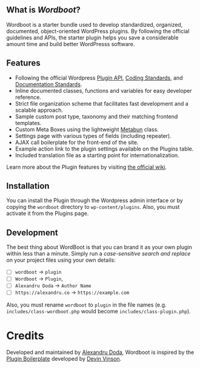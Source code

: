 ## What is _Wordboot_?

Wordboot is a starter bundle used to develop standardized, organized, documented, object-oriented WordPress plugins. By following the official guidelines and APIs, the starter plugin helps you save a considerable amount time and build better WordPresss software.

## Features

* Following the official Wordpress [Plugin API](http://codex.wordpress.org/Plugin_API), [Coding Standards](http://codex.wordpress.org/WordPress_Coding_Standards), and [Documentation Standards](https://make.wordpress.org/core/handbook/best-practices/inline-documentation-standards/php/).
* Inline documented classes, functions and variables for easy developer reference.
* Strict file organization scheme that facilitates fast development and a scalable approach.
* Sample custom post type, taxonomy and their matching frontend templates.
* Custom Meta Boxes using the lightweight [Metabun](https://github.com/AlexandruDoda/Metabun) class.
* Settings page with various types of fields (including repeater).
* AJAX call boilerplate for the front-end of the site.
* Example action link to the plugin settings available on the Plugins table.
* Included translation file as a starting point for internationalization.

Learn more about the Plugin features by visiting [the official wiki](https://github.com/AlexandruDoda/Wordboot/wiki).

## Installation

You can install the Plugin through the Wordpress admin interface or by copying the `wordboot` directory to `wp-content/plugins`. Also, you must activate it from the Plugins page.

## Development

The best thing about WordBoot is that you can brand it as your own plugin within less than a minute. Simply run a *case-sensitive search and replace* on your project files using your own details:

* [ ] `wordboot` -> `plugin`
* [ ] `Wordboot` -> `Plugin`,
* [ ] `Alexandru Doda` -> `Author Name`
* [ ] `https://alexandru.co` -> `https://example.com`

Also, you must rename `wordboot` to `plugin` in the file names (e.g. `includes/class-wordboot.php` would become `includes/class-plugin.php`).

# Credits

Developed and maintained by [Alexandru Doda](https://alexandru.co), Wordboot is inspired by the [Plugin Boilerplate](https://github.com/DevinVinson/WordPress-Plugin-Boilerplate) developed by [Devin Vinson](https://github.com/DevinVinson).

